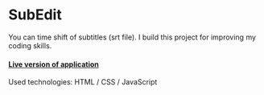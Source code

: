 # SubEdit
You can time shift of subtitles (srt file). I build this project for improving my coding skills.
#### [Live version of application](https://bp.etf.ac.me/users/danilol/SubEdit/)

Used technologies: HTML / CSS / JavaScript

